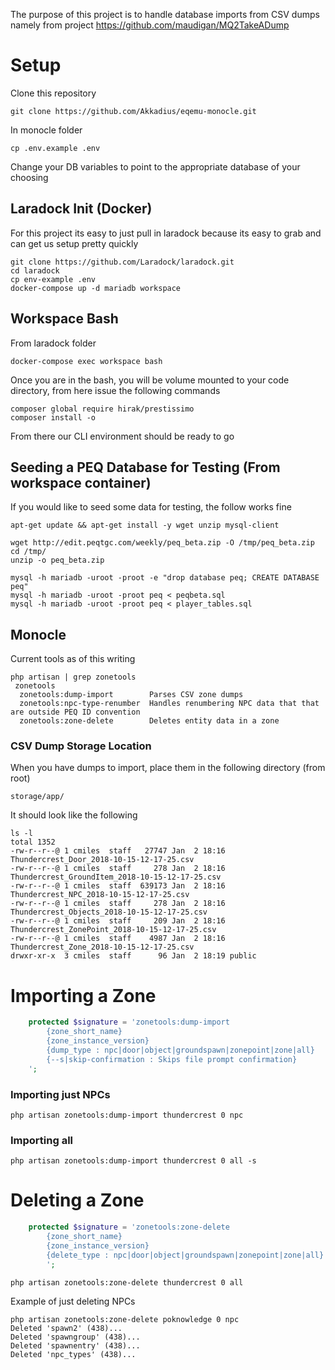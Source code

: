 The purpose of this project is to handle database imports from CSV dumps namely from project https://github.com/maudigan/MQ2TakeADump

# Setup

Clone this repository

```
git clone https://github.com/Akkadius/eqemu-monocle.git
```

In monocle folder

`cp .env.example .env`

Change your DB variables to point to the appropriate database of your choosing

## Laradock Init (Docker)

For this project its easy to just pull in laradock because its easy to grab and can get us setup pretty quickly

```
git clone https://github.com/Laradock/laradock.git
cd laradock
cp env-example .env
docker-compose up -d mariadb workspace
```

## Workspace Bash

From laradock folder

```
docker-compose exec workspace bash
```
Once you are in the bash, you will be volume mounted to your code directory, from here issue the following commands

```
composer global require hirak/prestissimo
composer install -o
```

From there our CLI environment should be ready to go

## Seeding a PEQ Database for Testing (From workspace container)

If you would like to seed some data for testing, the follow works fine

```
apt-get update && apt-get install -y wget unzip mysql-client

wget http://edit.peqtgc.com/weekly/peq_beta.zip -O /tmp/peq_beta.zip
cd /tmp/
unzip -o peq_beta.zip

mysql -h mariadb -uroot -proot -e "drop database peq; CREATE DATABASE peq"
mysql -h mariadb -uroot -proot peq < peqbeta.sql
mysql -h mariadb -uroot -proot peq < player_tables.sql
```

## Monocle

Current tools as of this writing

```
php artisan | grep zonetools
 zonetools
  zonetools:dump-import        Parses CSV zone dumps
  zonetools:npc-type-renumber  Handles renumbering NPC data that that are outside PEQ ID convention
  zonetools:zone-delete        Deletes entity data in a zone
```

### CSV Dump Storage Location

When you have dumps to import, place them in the following directory (from root)

```
storage/app/
```

It should look like the following

```
ls -l
total 1352
-rw-r--r--@ 1 cmiles  staff   27747 Jan  2 18:16 Thundercrest_Door_2018-10-15-12-17-25.csv
-rw-r--r--@ 1 cmiles  staff     278 Jan  2 18:16 Thundercrest_GroundItem_2018-10-15-12-17-25.csv
-rw-r--r--@ 1 cmiles  staff  639173 Jan  2 18:16 Thundercrest_NPC_2018-10-15-12-17-25.csv
-rw-r--r--@ 1 cmiles  staff     278 Jan  2 18:16 Thundercrest_Objects_2018-10-15-12-17-25.csv
-rw-r--r--@ 1 cmiles  staff     209 Jan  2 18:16 Thundercrest_ZonePoint_2018-10-15-12-17-25.csv
-rw-r--r--@ 1 cmiles  staff    4987 Jan  2 18:16 Thundercrest_Zone_2018-10-15-12-17-25.csv
drwxr-xr-x  3 cmiles  staff      96 Jan  2 18:19 public
```
# Importing a Zone

```php
    protected $signature = 'zonetools:dump-import
        {zone_short_name}
        {zone_instance_version}
        {dump_type : npc|door|object|groundspawn|zonepoint|zone|all}
        {--s|skip-confirmation : Skips file prompt confirmation}
    ';
```
### Importing just NPCs

```
php artisan zonetools:dump-import thundercrest 0 npc
```

### Importing all 

```
php artisan zonetools:dump-import thundercrest 0 all -s
```

# Deleting a Zone

```php
    protected $signature = 'zonetools:zone-delete 
        {zone_short_name} 
        {zone_instance_version}
        {delete_type : npc|door|object|groundspawn|zonepoint|zone|all}
        ';
```


```
php artisan zonetools:zone-delete thundercrest 0 all
```

Example of just deleting NPCs

```
php artisan zonetools:zone-delete poknowledge 0 npc
Deleted 'spawn2' (438)...
Deleted 'spawngroup' (438)...
Deleted 'spawnentry' (438)...
Deleted 'npc_types' (438)...
```
